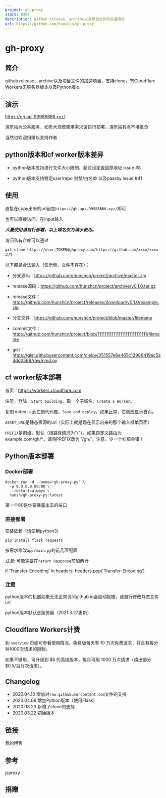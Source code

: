 ```yaml
---
project: gh-proxy
stars: 8384
description: github release、archive以及项目文件的加速项目
url: https://github.com/hunshcn/gh-proxy
---
```


gh-proxy
========

简介
--

github release、archive以及项目文件的加速项目，支持clone，有Cloudflare Workers无服务器版本以及Python版本

演示
--

https://gh.api.99988866.xyz/

演示站为公共服务，如有大规模使用需求请自行部署，演示站有点不堪重负

当然也欢迎捐赠以支持作者

python版本和cf worker版本差异
----------------------

-   python版本支持进行文件大小限制，超过设定返回原地址 issue #8
    
-   python版本支持特定user/repo 封禁/白名单 以及passby issue #41
    

使用
--

直接在copy出来的url前加`https://gh.api.99988866.xyz/`即可

也可以直接访问，在input输入

_**大量使用请自行部署，以上域名仅为演示使用。**_

访问私有仓库可以通过

`git clone https://user:TOKEN@ghproxy.com/https://github.com/xxxx/xxxx` #71

以下都是合法输入（仅示例，文件不存在）：

-   分支源码：https://github.com/hunshcn/project/archive/master.zip
    
-   release源码：https://github.com/hunshcn/project/archive/v0.1.0.tar.gz
    
-   release文件：https://github.com/hunshcn/project/releases/download/v0.1.0/example.zip
    
-   分支文件：https://github.com/hunshcn/project/blob/master/filename
    
-   commit文件：https://github.com/hunshcn/project/blob/1111111111111111111111111111/filename
    
-   gist：https://gist.githubusercontent.com/cielpy/351557e6e465c12986419ac5a4dd2568/raw/cmd.py
    

cf worker版本部署
-------------

首页：https://workers.cloudflare.com

注册，登陆，`Start building`，取一个子域名，`Create a Worker`。

复制 index.js 到左侧代码框，`Save and deploy`。如果正常，右侧应显示首页。

`ASSET_URL`是静态资源的url（实际上就是现在显示出来的那个输入框单页面）

`PREFIX`是前缀，默认（根路径情况为"/"），如果自定义路由为example.com/gh/\*，请将PREFIX改为 '/gh/'，注意，少一个杠都会错！

Python版本部署
----------

### Docker部署

```
docker run -d --name="gh-proxy-py" \
  -p 0.0.0.0:80:80 \
  --restart=always \
  hunsh/gh-proxy-py:latest
```

第一个80是你要暴露出去的端口

### 直接部署

安装依赖（请使用python3）

`pip install flask requests`

按需求修改`app/main.py`的前几项配置

_注意:_ 可能需要在`return Response`前加两行

if 'Transfer-Encoding' in headers:
    headers.pop('Transfer-Encoding')

### 注意

python版本的机器如果无法正常访问github.io会启动报错，请自行修改静态文件url

python版本默认走服务器（2021.3.27更新）

Cloudflare Workers计费
--------------------

到 `overview` 页面可参看使用情况。免费版每天有 10 万次免费请求，并且有每分钟1000次请求的限制。

如果不够用，可升级到 $5 的高级版本，每月可用 1000 万次请求（超出部分 $0.5/百万次请求）。

Changelog
---------

-   2020.04.10 增加对`raw.githubusercontent.com`文件的支持
-   2020.04.09 增加Python版本（使用Flask）
-   2020.03.23 新增了clone的支持
-   2020.03.22 初始版本

链接
--

我的博客

参考
--

jsproxy

捐赠
--
